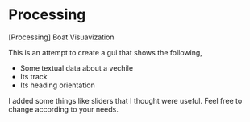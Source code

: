 # Processing
[Processing] Boat Visuavization

This is an attempt to create a gui that shows the following,
  - Some textual data about a vechile
  - Its track
  - Its heading orientation
  
I added some things like sliders that I thought were useful. Feel free to change according to your needs.
